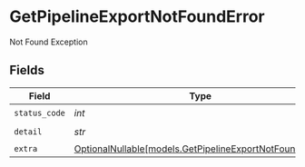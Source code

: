 # GetPipelineExportNotFoundError

Not Found Exception


## Fields

| Field                                                                                                  | Type                                                                                                   | Required                                                                                               | Description                                                                                            |
| ------------------------------------------------------------------------------------------------------ | ------------------------------------------------------------------------------------------------------ | ------------------------------------------------------------------------------------------------------ | ------------------------------------------------------------------------------------------------------ |
| `status_code`                                                                                          | *int*                                                                                                  | :heavy_check_mark:                                                                                     | N/A                                                                                                    |
| `detail`                                                                                               | *str*                                                                                                  | :heavy_check_mark:                                                                                     | N/A                                                                                                    |
| `extra`                                                                                                | [OptionalNullable[models.GetPipelineExportNotFoundExtra]](../models/getpipelineexportnotfoundextra.md) | :heavy_minus_sign:                                                                                     | N/A                                                                                                    |